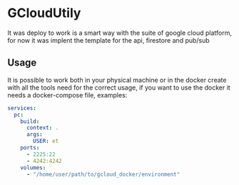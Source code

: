 # GCloudUtily
It was deploy to work is a smart way with the suite of google cloud platform, for now it was implent the template for the api, firestore and pub/sub

## Usage
It is possible to work both in your physical machine or in the docker create with all the tools need for the correct usage, if you want to use the docker it needs a docker-compose file, examples:

```yaml
services: 
  pc:
    build:
      context: .
      args:
        USER: et
    ports:
      - 2225:22
      - 4242:4242
    volumes:
      - "/home/user/path/to/gcloud_docker/environment"
```
